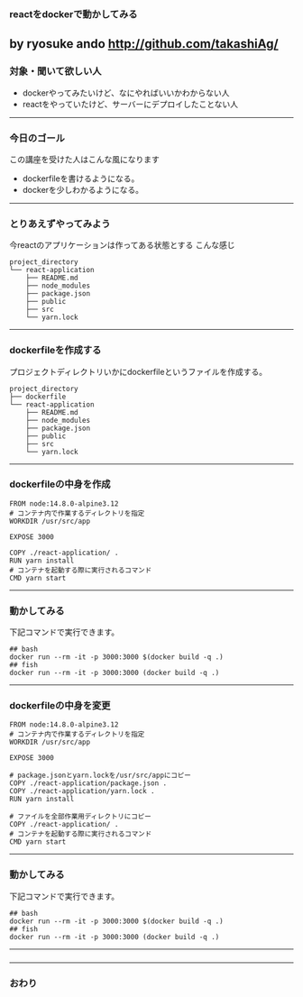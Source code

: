 ### reactをdockerで動かしてみる
by ryosuke ando
http://github.com/takashiAg/
---
### 対象・聞いて欲しい人
- dockerやってみたいけど、なにやればいいかわからない人
- reactをやっていたけど、サーバーにデプロイしたことない人
---
### 今日のゴール
この講座を受けた人はこんな風になります
- dockerfileを書けるようになる。
- dockerを少しわかるようになる。
---
### とりあえずやってみよう
今reactのアプリケーションは作ってある状態とする
こんな感じ
```
project_directory
└── react-application
    ├── README.md
    ├── node_modules
    ├── package.json
    ├── public
    ├── src
    └── yarn.lock
```
---
### dockerfileを作成する
プロジェクトディレクトリいかにdockerfileというファイルを作成する。
```
project_directory
├── dockerfile
└── react-application
    ├── README.md
    ├── node_modules
    ├── package.json
    ├── public
    ├── src
    └── yarn.lock
```
---
### dockerfileの中身を作成
```
FROM node:14.8.0-alpine3.12
# コンテナ内で作業するディレクトリを指定
WORKDIR /usr/src/app

EXPOSE 3000

COPY ./react-application/ .
RUN yarn install
# コンテナを起動する際に実行されるコマンド
CMD yarn start
```

---

### 動かしてみる
下記コマンドで実行できます。
```
## bash
docker run --rm -it -p 3000:3000 $(docker build -q .)
## fish
docker run --rm -it -p 3000:3000 (docker build -q .)
```
---
### dockerfileの中身を変更
```
FROM node:14.8.0-alpine3.12
# コンテナ内で作業するディレクトリを指定
WORKDIR /usr/src/app

EXPOSE 3000

# package.jsonとyarn.lockを/usr/src/appにコピー
COPY ./react-application/package.json .
COPY ./react-application/yarn.lock .
RUN yarn install

# ファイルを全部作業用ディレクトリにコピー
COPY ./react-application/ .
# コンテナを起動する際に実行されるコマンド
CMD yarn start
```

---

### 動かしてみる
下記コマンドで実行できます。
```
## bash
docker run --rm -it -p 3000:3000 $(docker build -q .)
## fish
docker run --rm -it -p 3000:3000 (docker build -q .)
```
---

### 


---


### おわり

